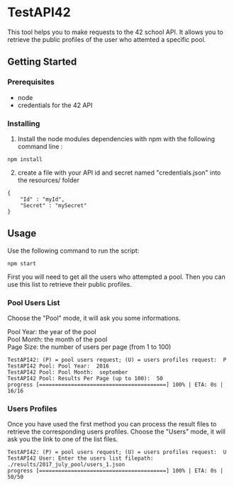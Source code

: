 # TestAPI42

This tool helps you to make requests to the 42 school API.
It allows you to retrieve the public profiles of the user who attemted a specific pool.

## Getting Started

### Prerequisites

- node
- credentials for the 42 API

### Installing

1. Install the node modules dependencies with npm with the following command line :

```
npm install
```

2. create a file with your API id and secret named "credentials.json" into the resources/ folder

```
{
	"Id" : "myId",
	"Secret" : "mySecret"
}
```

## Usage

Use the following command to run the script:

```
npm start
```

First you will need to get all the users who attempted a pool. Then you can use this list to retrieve their public profiles.

### Pool Users List

Choose the "Pool" mode, it will ask you some informations.

Pool Year: the year of the pool  
Pool Month: the month of the pool  
Page Size: the number of users per page (from 1 to 100)

```
TestAPI42: (P) = pool users request; (U) = users profiles request:  P
TestAPI42 Pool: Pool Year:  2016
TestAPI42 Pool: Pool Month:  september
TestAPI42 Pool: Results Per Page (up to 100):  50
progress [========================================] 100% | ETA: 0s | 16/16
```

### Users Profiles

Once you have used the first method you can process the result files to retrieve the corresponding users profiles.
Choose the "Users" mode, it will ask you the link to one of the list files.

```
TestAPI42: (P) = pool users request; (U) = users profiles request:  U
TestAPI42 User: Enter the users list filepath:  ./results/2017_july_pool/users_1.json
progress [========================================] 100% | ETA: 0s | 50/50
```
